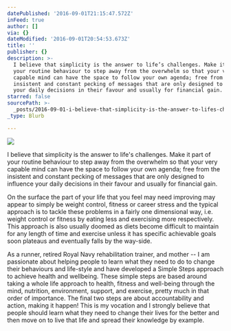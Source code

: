 ```yaml
---
datePublished: '2016-09-01T21:15:47.572Z'
inFeed: true
author: []
via: {}
dateModified: '2016-09-01T20:54:53.673Z'
title: ''
publisher: {}
description: >-
  I believe that simplicity is the answer to life’s challenges. Make it part of
  your routine behaviour to step away from the overwhelm so that your very
  capable mind can have the space to follow your own agenda; free from the
  insistent and constant pecking of messages that are only designed to influence
  your daily decisions in their favour and usually for financial gain.
starred: false
sourcePath: >-
  _posts/2016-09-01-i-believe-that-simplicity-is-the-answer-to-lifes-challenges.md
_type: Blurb

---
```

![](https://the-grid-user-content.s3-us-west-2.amazonaws.com/a0d278c2-bc7e-4220-8887-81e902c28c78.jpg)

I believe that simplicity is the answer to life's challenges. Make it part of your routine behaviour to step away from the overwhelm so that your very capable mind can have the space to follow your own agenda; free from the insistent and constant pecking of messages that are only designed to influence your daily decisions in their favour and usually for financial gain.

On the surface the part of your life that you feel may need improving may appear to simply be weight control, fitness or career stress and the typical approach is to tackle these problems in a fairly one dimensional way, i.e. weight control or fitness by eating less and exercising more respectively. This approach is also usually doomed as diets become difficult to maintain for any length of time and exercise unless it has specific achievable goals soon plateaus and eventually falls by the way-side.

As a runner, retired Royal Navy rehabilitation trainer, and mother -- I am passionate about helping people to learn what they need to do to change their behaviours and life-style and have developed a Simple Steps approach to achieve health and wellbeing. These simple steps are based around taking a whole life approach to health, fitness and well-being through the mind, nutrition, environment, support, and exercise, pretty much in that order of importance. The final two steps are about accountability and action, making it happen! This is my vocation and I strongly believe that people should learn what they need to change their lives for the better and then move on to live that life and spread their knowledge by example.